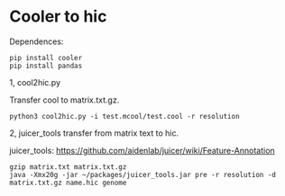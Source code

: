# Cooler to hic

Dependences:
```
pip install cooler
pip install pandas
```

1, cool2hic.py

Transfer cool to matrix.txt.gz.
```
python3 cool2hic.py -i test.mcool/test.cool -r resolution
```


2, juicer_tools transfer from matrix text to hic.

juicer_tools: https://github.com/aidenlab/juicer/wiki/Feature-Annotation
```
gzip matrix.txt matrix.txt.gz
java -Xmx20g -jar ~/packages/juicer_tools.jar pre -r resolution -d matrix.txt.gz name.hic genome
```
